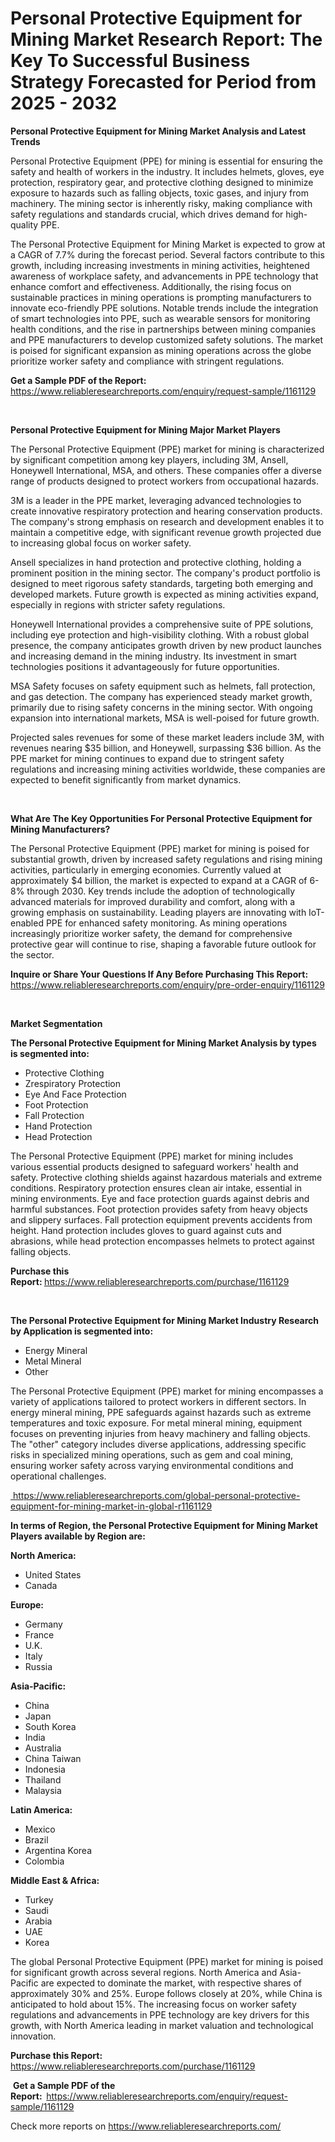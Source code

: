<p><h1>Personal Protective Equipment for Mining Market Research Report: The Key To Successful Business Strategy Forecasted for Period from 2025 - 2032</h1></p><p><strong>Personal Protective Equipment for Mining Market Analysis and Latest Trends</strong></p>
<p><p>Personal Protective Equipment (PPE) for mining is essential for ensuring the safety and health of workers in the industry. It includes helmets, gloves, eye protection, respiratory gear, and protective clothing designed to minimize exposure to hazards such as falling objects, toxic gases, and injury from machinery. The mining sector is inherently risky, making compliance with safety regulations and standards crucial, which drives demand for high-quality PPE.</p><p>The Personal Protective Equipment for Mining Market is expected to grow at a CAGR of 7.7% during the forecast period. Several factors contribute to this growth, including increasing investments in mining activities, heightened awareness of workplace safety, and advancements in PPE technology that enhance comfort and effectiveness. Additionally, the rising focus on sustainable practices in mining operations is prompting manufacturers to innovate eco-friendly PPE solutions. Notable trends include the integration of smart technologies into PPE, such as wearable sensors for monitoring health conditions, and the rise in partnerships between mining companies and PPE manufacturers to develop customized safety solutions. The market is poised for significant expansion as mining operations across the globe prioritize worker safety and compliance with stringent regulations.</p></p>
<p><strong>Get a Sample PDF of the Report:&nbsp;</strong> <a href="https://www.reliableresearchreports.com/enquiry/request-sample/1161129?utm_campaign=3292&utm_medium=2&utm_source=Github&utm_content=ia&utm_term=22032025&utm_id=personal-protective-equipment-for-mining">https://www.reliableresearchreports.com/enquiry/request-sample/1161129</a></p>
<p>&nbsp;</p>
<p><strong>Personal Protective Equipment for Mining Major Market Players</strong></p>
<p><p>The Personal Protective Equipment (PPE) market for mining is characterized by significant competition among key players, including 3M, Ansell, Honeywell International, MSA, and others. These companies offer a diverse range of products designed to protect workers from occupational hazards.</p><p>3M is a leader in the PPE market, leveraging advanced technologies to create innovative respiratory protection and hearing conservation products. The company's strong emphasis on research and development enables it to maintain a competitive edge, with significant revenue growth projected due to increasing global focus on worker safety.</p><p>Ansell specializes in hand protection and protective clothing, holding a prominent position in the mining sector. The company's product portfolio is designed to meet rigorous safety standards, targeting both emerging and developed markets. Future growth is expected as mining activities expand, especially in regions with stricter safety regulations.</p><p>Honeywell International provides a comprehensive suite of PPE solutions, including eye protection and high-visibility clothing. With a robust global presence, the company anticipates growth driven by new product launches and increasing demand in the mining industry. Its investment in smart technologies positions it advantageously for future opportunities.</p><p>MSA Safety focuses on safety equipment such as helmets, fall protection, and gas detection. The company has experienced steady market growth, primarily due to rising safety concerns in the mining sector. With ongoing expansion into international markets, MSA is well-poised for future growth.</p><p>Projected sales revenues for some of these market leaders include 3M, with revenues nearing $35 billion, and Honeywell, surpassing $36 billion. As the PPE market for mining continues to expand due to stringent safety regulations and increasing mining activities worldwide, these companies are expected to benefit significantly from market dynamics.</p></p>
<p>&nbsp;</p>
<p><strong>What Are The Key Opportunities For Personal Protective Equipment for Mining Manufacturers?</strong></p>
<p><p>The Personal Protective Equipment (PPE) market for mining is poised for substantial growth, driven by increased safety regulations and rising mining activities, particularly in emerging economies. Currently valued at approximately $4 billion, the market is expected to expand at a CAGR of 6-8% through 2030. Key trends include the adoption of technologically advanced materials for improved durability and comfort, along with a growing emphasis on sustainability. Leading players are innovating with IoT-enabled PPE for enhanced safety monitoring. As mining operations increasingly prioritize worker safety, the demand for comprehensive protective gear will continue to rise, shaping a favorable future outlook for the sector.</p></p>
<p><strong>Inquire or Share Your Questions If Any Before Purchasing This Report:</strong> <a href="https://www.reliableresearchreports.com/enquiry/pre-order-enquiry/1161129?utm_campaign=3292&utm_medium=2&utm_source=Github&utm_content=ia&utm_term=22032025&utm_id=personal-protective-equipment-for-mining">https://www.reliableresearchreports.com/enquiry/pre-order-enquiry/1161129</a></p>
<p>&nbsp;</p>
<p><strong>Market Segmentation</strong></p>
<p><strong>The Personal Protective Equipment for Mining Market Analysis by types is segmented into:</strong></p>
<p><ul><li>Protective Clothing</li><li>Zrespiratory Protection</li><li>Eye And Face Protection</li><li>Foot Protection</li><li>Fall Protection</li><li>Hand Protection</li><li>Head Protection</li></ul></p>
<p><p>The Personal Protective Equipment (PPE) market for mining includes various essential products designed to safeguard workers' health and safety. Protective clothing shields against hazardous materials and extreme conditions. Respiratory protection ensures clean air intake, essential in mining environments. Eye and face protection guards against debris and harmful substances. Foot protection provides safety from heavy objects and slippery surfaces. Fall protection equipment prevents accidents from height. Hand protection includes gloves to guard against cuts and abrasions, while head protection encompasses helmets to protect against falling objects.</p></p>
<p><strong>Purchase this Report:&nbsp;</strong><a href="https://www.reliableresearchreports.com/purchase/1161129?utm_campaign=3292&utm_medium=2&utm_source=Github&utm_content=ia&utm_term=22032025&utm_id=personal-protective-equipment-for-mining">https://www.reliableresearchreports.com/purchase/1161129</a></p>
<p>&nbsp;</p>
<p><strong>The Personal Protective Equipment for Mining Market Industry Research by Application is segmented into:</strong></p>
<p><ul><li>Energy Mineral</li><li>Metal Mineral</li><li>Other</li></ul></p>
<p><p>The Personal Protective Equipment (PPE) market for mining encompasses a variety of applications tailored to protect workers in different sectors. In energy mineral mining, PPE safeguards against hazards such as extreme temperatures and toxic exposure. For metal mineral mining, equipment focuses on preventing injuries from heavy machinery and falling objects. The "other" category includes diverse applications, addressing specific risks in specialized mining operations, such as gem and coal mining, ensuring worker safety across varying environmental conditions and operational challenges.</p></p>
<p><a href="https://www.reliableresearchreports.com/global-personal-protective-equipment-for-mining-market-in-global-r1161129?utm_campaign=3292&utm_medium=2&utm_source=Github&utm_content=ia&utm_term=22032025&utm_id=personal-protective-equipment-for-mining">&nbsp;https://www.reliableresearchreports.com/global-personal-protective-equipment-for-mining-market-in-global-r1161129</a></p>
<p><strong>In terms of Region, the Personal Protective Equipment for Mining Market Players available by Region are:</strong></p>
<p>
    <p> <strong> North America: </strong>
        <ul>
            <li>United States</li>
            <li>Canada</li>
        </ul>
        </p> 
    <p> <strong> Europe: </strong>
        <ul>
            <li>Germany</li>
            <li>France</li>
            <li>U.K.</li>
            <li>Italy</li>
            <li>Russia</li>
        </ul>
        </p> 
    <p> <strong> Asia-Pacific: </strong>
        <ul>
            <li>China</li>
            <li>Japan</li>
            <li>South Korea</li>
            <li>India</li>
            <li>Australia</li>
            <li>China Taiwan</li>
            <li>Indonesia</li>
            <li>Thailand</li>
            <li>Malaysia</li>
        </ul>
        </p> 
    <p> <strong> Latin America: </strong>
        <ul>
            <li>Mexico</li>
            <li>Brazil</li>
            <li>Argentina Korea</li>
            <li>Colombia</li>
        </ul>
        </p> 
    <p> <strong> Middle East & Africa: </strong>
        <ul>
            <li>Turkey</li>
            <li>Saudi</li>
            <li>Arabia</li>
            <li>UAE</li>
            <li>Korea</li>
        </ul>
    </p>
    </p>
<p><p>The global Personal Protective Equipment (PPE) market for mining is poised for significant growth across several regions. North America and Asia-Pacific are expected to dominate the market, with respective shares of approximately 30% and 25%. Europe follows closely at 20%, while China is anticipated to hold about 15%. The increasing focus on worker safety regulations and advancements in PPE technology are key drivers for this growth, with North America leading in market valuation and technological innovation.</p></p>
<p><strong>Purchase this Report: </strong><a href="https://www.reliableresearchreports.com/purchase/1161129?utm_campaign=3292&utm_medium=2&utm_source=Github&utm_content=ia&utm_term=22032025&utm_id=personal-protective-equipment-for-mining">https://www.reliableresearchreports.com/purchase/1161129</a></p>
<p>&nbsp;<strong>Get a Sample PDF of the Report:&nbsp;&nbsp;</strong><a href="https://www.reliableresearchreports.com/enquiry/request-sample/1161129?utm_campaign=3292&utm_medium=2&utm_source=Github&utm_content=ia&utm_term=22032025&utm_id=personal-protective-equipment-for-mining">https://www.reliableresearchreports.com/enquiry/request-sample/1161129</a></p>
<p><strong></strong></p>
<p>Check more reports on <a href="https://www.reliableresearchreports.com/?utm_campaign=3292&utm_medium=2&utm_source=Github&utm_content=ia&utm_term=22032025&utm_id=personal-protective-equipment-for-mining">https://www.reliableresearchreports.com/</a></p>